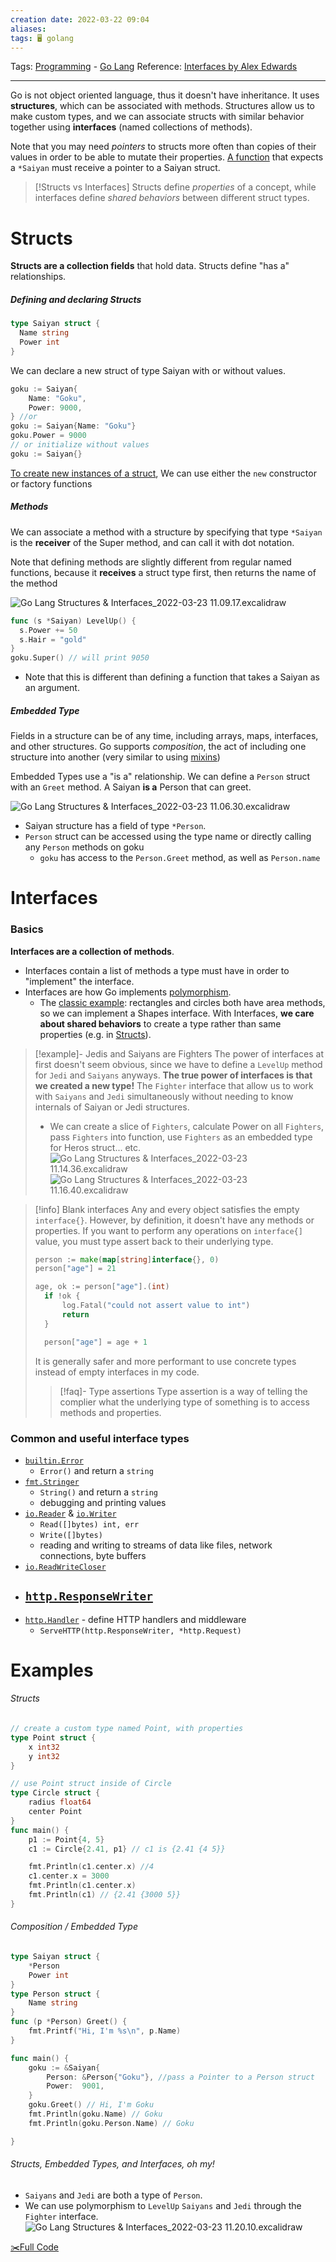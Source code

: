 ```yaml
---
creation date: 2022-03-22 09:04
aliases: 
tags: 🖥️ golang
---
```

Tags: [Programming](Programming.md) - [Go Lang](./Go%20Lang.md) 
Reference: [Interfaces by Alex Edwards](https://www.alexedwards.net/blog/interfaces-explained)

---

Go is not object oriented language, thus it doesn't have inheritance. It uses **structures**, which can be associated with methods. Structures allow us to make custom types, and we can associate structs with similar behavior together using **interfaces** (named collections of methods).

Note that you may need *pointers* to structs more often than copies of their values in order to be able to mutate their properties. [A function](./Go%20Lang%20Snippets.md#Passing%20pointers%20of%20Structs) that expects a `*Saiyan` must receive a pointer to a Saiyan struct.

>[!Structs vs Interfaces]
> Structs define *properties* of a concept, while interfaces define *shared behaviors* between different struct types.  

# Structs
**Structs are a collection fields** that hold data. Structs define "has a" relationships. 
##### Defining and declaring Structs
```go
type Saiyan struct {
  Name string
  Power int
}
```

We can declare a new struct of type Saiyan with or without values.
```go
goku := Saiyan{
	Name: "Goku",
	Power: 9000,
} //or
goku := Saiyan{Name: "Goku"}
goku.Power = 9000
// or initialize without values
goku := Saiyan{} 
```
[To create new instances of a struct](./Go%20Lang%20Snippets.md#Struct%20Constructors), We can use either the `new` constructor or factory functions

##### Methods
We can associate a method with a structure by specifying that type `*Saiyan` is the **receiver** of the Super method, and can call it with dot notation.

Note that defining  methods are slightly different from regular named functions, because it **receives** a struct type first, then returns the name of the method

![Go Lang Structures & Interfaces_2022-03-23 11.09.17.excalidraw](./images/Go%20Lang%20Structures%20&%20Interfaces_2022-03-23%2011.09.17.svg)
```go
func (s *Saiyan) LevelUp() {
  s.Power += 50
  s.Hair = "gold"
}
goku.Super() // will print 9050
```
- Note that this is different than defining a function that takes a Saiyan as an argument. 

##### Embedded Type
Fields in a structure can be of any time, including arrays, maps, interfaces, and other structures. Go supports *composition*, the act of including one structure into another (very similar to using  [mixins](./Object%20Oriented%20Programming%20(OOP).md#Use%20Mix%20ins%20when%20one%20object%20'has%20is%20a'%20certain%20property))

Embedded Types use a "is a" relationship. We can define a `Person` struct with an `Greet` method. A Saiyan **is a** Person that can greet.

![Go Lang Structures & Interfaces_2022-03-23 11.06.30.excalidraw](./images/Go%20Lang%20Structures%20&%20Interfaces_2022-03-23%2011.06.30.svg)

- Saiyan structure has a field of type `*Person`.
- `Person` struct can be accessed using the type name or directly calling any `Person` methods on goku
	- `goku` has access to the `Person.Greet` method, as well as `Person.name`

# Interfaces
### Basics
**Interfaces are a collection of methods**. 
- Interfaces contain a list of methods a type must have in order to "implement" the interface. 
- Interfaces are how Go implements [polymorphism](./Object%20Oriented%20Programming%20(OOP).md#Polymorphism). 
	- The [classic example](./Go%20Lang%20Snippets.md#Shapes%20Interfaces): rectangles and circles both have area methods, so we can implement a Shapes interface.
With Interfaces, **we care about shared behaviors** to create a type rather than same properties (e.g. in [Structs](Go%20Lang%20Structures%20&%20Interfaces.md#Structs)). 
> [!example]- Jedis and Saiyans are Fighters
>The power of interfaces at first doesn't seem obvious, since we have to define a `LevelUp` method for `Jedi` and `Saiyans` anyways.
>**The true power of interfaces is that we created a new type!** The `Fighter` interface that allow us to work with `Saiyans` and `Jedi` simultaneously without needing to know internals of Saiyan or Jedi structures.
>- We can create a slice of `Fighters`, calculate Power on all `Fighters`, pass `Fighters` into function, use `Fighters` as an embedded type for Heros struct... etc.
> ![Go Lang Structures & Interfaces_2022-03-23 11.14.36.excalidraw](./images/Go%20Lang%20Structures%20&%20Interfaces_2022-03-23%2011.14.36.svg) 
> ![Go Lang Structures & Interfaces_2022-03-23 11.16.40.excalidraw](./images/Go%20Lang%20Structures%20&%20Interfaces_2022-03-23%2011.16.40.svg)

> [!info] Blank interfaces
> Any and every object satisfies the empty `interface{}`. However, by definition, it doesn't have any methods or properties. If you want to perform any operations on `interface{]` value, you must type assert back to their underlying type.
> ```go
> person := make(map[string]interface{}, 0)
> person["age"] = 21
> 
>age, ok := person["age"].(int)
>	if !ok {
>		log.Fatal("could not assert value to int")
>		return
>	}
>
>	person["age"] = age + 1
>```
> It is generally safer and more performant to use concrete types instead of empty interfaces in my code.
> > [!faq]- Type assertions
> > Type assertion is a way of telling the complier what the underlying type of something is to access methods and properties. 
> > 

### Common and useful interface types
-   [`builtin.Error`](https://golang.org/pkg/builtin/#error)
	- `Error()` and return a `string`
-   [`fmt.Stringer`](https://golang.org/pkg/fmt/#Stringer)
	- `String()` and return a `string`
	- debugging and printing values
-   [`io.Reader`](https://golang.org/pkg/io/#Reader) &   [`io.Writer`](https://golang.org/pkg/io/#Writer)
	- `Read([]bytes) int, err`
	- `Write([]bytes)`
	- reading and writing to streams of data like files, network connections, byte buffers
-   [`io.ReadWriteCloser`](https://golang.org/pkg/io/#ReadWriteCloser)
-   [`http.ResponseWriter`](https://golang.org/pkg/net/http/#ResponseWriter)
	- 
-   [`http.Handler`](https://golang.org/pkg/net/http/#Handler) - define HTTP handlers and middleware
	- `ServeHTTP(http.ResponseWriter, *http.Request)`




# Examples
###### Structs
```go
// create a custom type named Point, with properties
type Point struct {
	x int32
	y int32
}

// use Point struct inside of Circle
type Circle struct {
	radius float64
	center Point
}
func main() {
	p1 := Point{4, 5}
	c1 := Circle{2.41, p1} // c1 is {2.41 {4 5}}

	fmt.Println(c1.center.x) //4
	c1.center.x = 3000
	fmt.Println(c1.center.x) 
	fmt.Println(c1) // {2.41 {3000 5}}
}
```
###### Composition / Embedded Type
```go
type Saiyan struct {
	*Person 
	Power int
}
type Person struct {
	Name string
}
func (p *Person) Greet() {
	fmt.Printf("Hi, I'm %s\n", p.Name)
}

func main() {
	goku := &Saiyan{
		Person: &Person{"Goku"}, //pass a Pointer to a Person struct
		Power:  9001,
	}
	goku.Greet() // Hi, I'm Goku
	fmt.Println(goku.Name) // Goku
	fmt.Println(goku.Person.Name) // Goku

}
```

###### Structs, Embedded Types, and Interfaces, oh my!
- `Saiyans` and `Jedi` are both a type of `Person`.
- We can use polymorphism to `LevelUp` `Saiyans` and `Jedi` through the `Fighter` interface.
![Go Lang Structures & Interfaces_2022-03-23 11.20.10.excalidraw](./images/Go%20Lang%20Structures%20&%20Interfaces_2022-03-23%2011.20.10.svg)

[✂️Full Code](./Go%20Lang%20Snippets.md#Jedi%20Saiyan%20Person%20Fighters)
